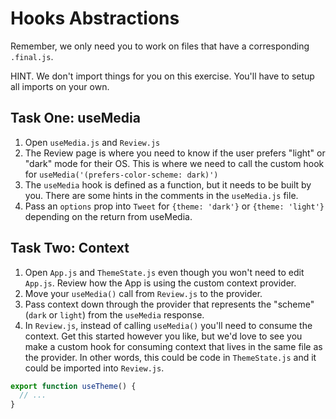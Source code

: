 # Hooks Abstractions

Remember, we only need you to work on files that have a corresponding `.final.js`.

HINT. We don't import things for you on this exercise. You'll have to setup all imports on your own.

## Task One: useMedia

1. Open `useMedia.js` and `Review.js`
2. The Review page is where you need to know if the user prefers "light" or "dark" mode for their OS. This is where we need to call the custom hook for `useMedia('(prefers-color-scheme: dark)')`
3. The `useMedia` hook is defined as a function, but it needs to be built by you. There are some hints in the comments in the `useMedia.js` file.
4. Pass an `options` prop into `Tweet` for `{theme: 'dark'}` or `{theme: 'light'}` depending on the return from useMedia.

## Task Two: Context

1. Open `App.js` and `ThemeState.js` even though you won't need to edit `App.js`. Review how the App is using the custom context provider.
2. Move your `useMedia()` call from `Review.js` to the provider.
3. Pass context down through the provider that represents the "scheme" (`dark` or `light`) from the `useMedia` response.
4. In `Review.js`, instead of calling `useMedia()` you'll need to consume the context. Get this started however you like, but we'd love to see you make a custom hook for consuming context that lives in the same file as the provider. In other words, this could be code in `ThemeState.js` and it could be imported into `Review.js`.

```js
export function useTheme() {
  // ...
}
```
